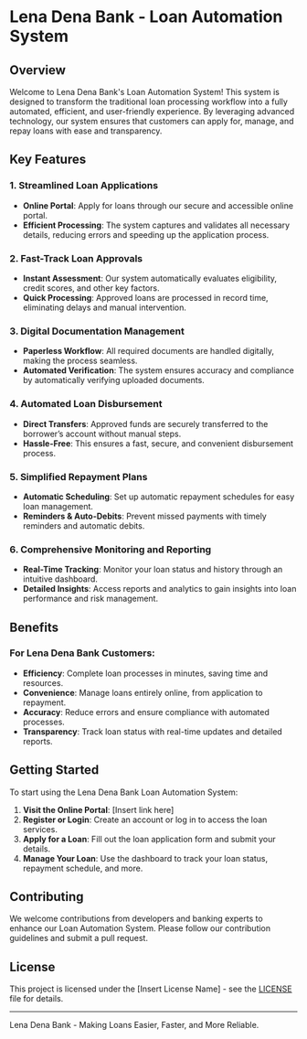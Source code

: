 # Lena Dena Bank - Loan Automation System

## Overview

Welcome to Lena Dena Bank's Loan Automation System! This system is designed to transform the traditional loan processing workflow into a fully automated, efficient, and user-friendly experience. By leveraging advanced technology, our system ensures that customers can apply for, manage, and repay loans with ease and transparency.

## Key Features

### 1. Streamlined Loan Applications
- **Online Portal**: Apply for loans through our secure and accessible online portal.
- **Efficient Processing**: The system captures and validates all necessary details, reducing errors and speeding up the application process.

### 2. Fast-Track Loan Approvals
- **Instant Assessment**: Our system automatically evaluates eligibility, credit scores, and other key factors.
- **Quick Processing**: Approved loans are processed in record time, eliminating delays and manual intervention.

### 3. Digital Documentation Management
- **Paperless Workflow**: All required documents are handled digitally, making the process seamless.
- **Automated Verification**: The system ensures accuracy and compliance by automatically verifying uploaded documents.

### 4. Automated Loan Disbursement
- **Direct Transfers**: Approved funds are securely transferred to the borrower’s account without manual steps.
- **Hassle-Free**: This ensures a fast, secure, and convenient disbursement process.

### 5. Simplified Repayment Plans
- **Automatic Scheduling**: Set up automatic repayment schedules for easy loan management.
- **Reminders & Auto-Debits**: Prevent missed payments with timely reminders and automatic debits.

### 6. Comprehensive Monitoring and Reporting
- **Real-Time Tracking**: Monitor your loan status and history through an intuitive dashboard.
- **Detailed Insights**: Access reports and analytics to gain insights into loan performance and risk management.

## Benefits

### For Lena Dena Bank Customers:
- **Efficiency**: Complete loan processes in minutes, saving time and resources.
- **Convenience**: Manage loans entirely online, from application to repayment.
- **Accuracy**: Reduce errors and ensure compliance with automated processes.
- **Transparency**: Track loan status with real-time updates and detailed reports.

## Getting Started

To start using the Lena Dena Bank Loan Automation System:

1. **Visit the Online Portal**: [Insert link here]
2. **Register or Login**: Create an account or log in to access the loan services.
3. **Apply for a Loan**: Fill out the loan application form and submit your details.
4. **Manage Your Loan**: Use the dashboard to track your loan status, repayment schedule, and more.

## Contributing

We welcome contributions from developers and banking experts to enhance our Loan Automation System. Please follow our contribution guidelines and submit a pull request.

## License

This project is licensed under the [Insert License Name] - see the [LICENSE](LICENSE) file for details.



---

Lena Dena Bank - Making Loans Easier, Faster, and More Reliable.
